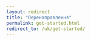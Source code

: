 ```yaml
---
layout: redirect
title: "Перенаправлення"
permalink: get-started.html
redirect_to: /uk/get-started/
---
```

